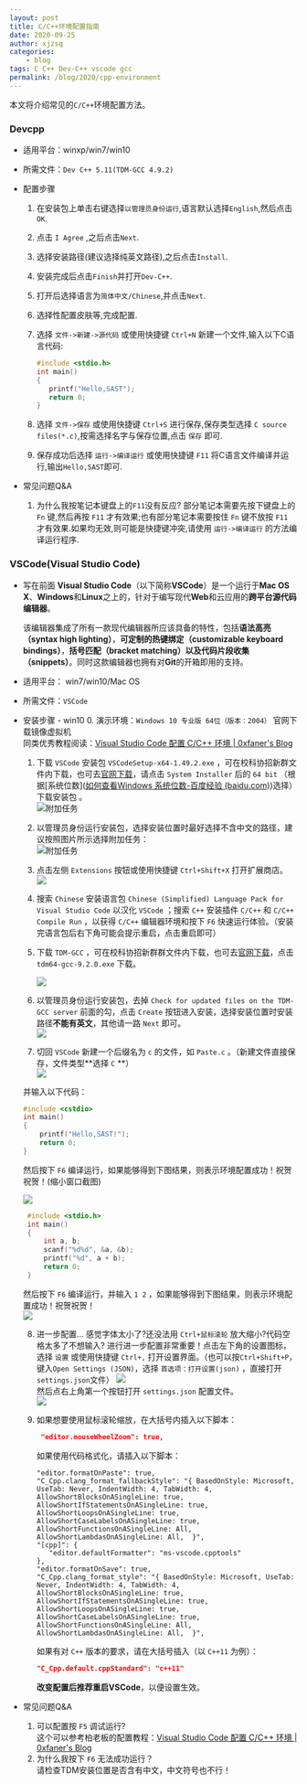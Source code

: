 ```yaml
---
layout: post
title: C/C++环境配置指南
date: 2020-09-25
author: xjzsq
categories:
    - blog
tags: C C++ Dev-C++ vscode gcc 
permalink: /blog/2020/cpp-environment
---
```


本文将介绍常见的`C/C++`环境配置方法。  

<!--more-->

### Devcpp

- 适用平台：winxp/win7/win10
- 所需文件：`Dev C++ 5.11(TDM-GCC 4.9.2)`
- 配置步骤
  
  1. 在安装包上单击右键选择`以管理员身份运行`,语言默认选择`English`,然后点击`OK`.
  
  2. 点击 `I Agree` ,之后点击`Next`.
  
  3. 选择安装路径(建议选择纯英文路径),之后点击`Install`.
  
  4. 安装完成后点击`Finish`并打开`Dev-C++`.
  
  5. 打开后选择语言为`简体中文/Chinese`,并点击`Next`.
  
  6. 选择性配置皮肤等,完成配置.
  
  7. 选择 `文件->新建->源代码` 或使用快捷键 `Ctrl+N` 新建一个文件,输入以下C语言代码:
  
     ``` c
     #include <stdio.h>
     int main()
     {
     	printf("Hello,SAST");
     	return 0;
     } 
     ```
     
   8. 选择 `文件->保存` 或使用快捷键 `Ctrl+S` 进行保存,保存类型选择 `C source files(*.c)`,按需选择名字与保存位置,点击 `保存` 即可.
  
   9. 保存成功后选择 `运行->编译运行` 或使用快捷键 `F11` 将C语言文件编译并运行,输出`Hello,SAST`即可.

- 常见问题Q&A
  
  1. 为什么我按笔记本键盘上的`F11`没有反应?
     部分笔记本需要先按下键盘上的 `Fn` 键,然后再按 `F11` 才有效果;也有部分笔记本需要按住 `Fn` 键不放按 `F11` 才有效果.如果均无效,则可能是快捷键冲突,请使用 `运行->编译运行` 的方法编译运行程序.

### VSCode(Visual Studio Code)
- 写在前面
  **Visual Studio Code**（以下简称**VSCode**）是一个运行于**Mac OS X**、**Windows**和**Linux**之上的，针对于编写现代**Web**和云应用的**跨平台源代码编辑器**。
  
  该编辑器集成了所有一款现代编辑器所应该具备的特性，包括**语法高亮（syntax high lighting）**，**可定制的热键绑定（customizable keyboard bindings）**，**括号匹配（bracket matching）**以及**代码片段收集（snippets）**。同时这款编辑器也拥有对**Git**的开箱即用的支持。
  
  
  
- 适用平台： win7/win10/Mac OS  

- 所需文件：`VSCode`

- 安装步骤 - win10
  0. 演示环境：`Windows 10 专业版 64位（版本：2004）` 官网下载镜像虚拟机  
   同类优秀教程阅读：[Visual Studio Code 配置 C/C++ 环境 | 0xfaner's Blog](https://0xfaner.top/posts/vscode-config/#more)
  
  1. 下载 `VSCode` 安装包  `VSCodeSetup-x64-1.49.2.exe` ，可在校科协招新群文件内下载，也可去[官网下载](https://code.visualstudio.com/#alt-downloads)，请点击 `System Installer` 后的 `64 bit` （根据[系统位数]([如何查看Windows 系统位数-百度经验 (baidu.com)](https://jingyan.baidu.com/article/27fa73265ed13046f8271f19.html))选择）下载安装包 。  
     ![附加任务](/info/assets/img/blog/c-environment/download.png)
     
  2. 以管理员身份运行安装包，选择安装位置时最好选择不含中文的路径，建议按照图片所示选择附加任务：  
     ![附加任务](/info/assets/img/blog/c-environment/附加任务.png)  
     
  3. 点击左侧 `Extensions` 按钮或使用快捷键 `Ctrl+Shift+X` 打开扩展商店。  
     ![](/info/assets/img/blog/c-environment/插件.png)
     
  4. 搜索 `Chinese` 安装语言包 `Chinese (Simplified) Language Pack for Visual Studio Code` 以汉化 `VSCode` ；搜索 `C++` 安装插件 `C/C++` 和 `C/C++ Compile Run` ，以获得 `C/C++` 编辑器环境和按下 `F6` 快速运行体验。（安装完语言包后右下角可能会提示重启，点击重启即可）   
  
  5. 下载 `TDM-GCC` ，可在校科协招新群群文件内下载，也可去[官网下载](https://jmeubank.github.io/tdm-gcc/download/)，点击 `tdm64-gcc-9.2.0.exe` 下载。  
     
     ![](/info/assets/img/blog/c-environment/mingw下载.png) 
     
  6. 以管理员身份运行安装包，去掉 `Check for updated files on the TDM-GCC server` 前面的勾，点击 `Create` 按钮进入安装，选择安装位置时安装路径**不能有英文**，其他请一路 `Next` 即可。  
     ![](/info/assets/img/blog/c-environment/TDM-GCC.png)
  
  7. 切回 `VSCode` 新建一个后缀名为 `c` 的文件，如 `Paste.c` 。（新建文件直接保存，文件类型**选择 `C` **）  
     ![](/info/assets/img/blog/c-environment/newfile.png)  
  
  并输入以下代码：  
  
     ``` c
     #include <cstdio>
     int main()
     {
         printf("Hello,SAST!");
         return 0;
     }
     ```
   然后按下 `F6` 编译运行，如果能够得到下图结果，则表示环境配置成功！祝贺祝贺！(缩小窗口截图)  
  
     ![](/info/assets/img/blog/c-environment/hello,sast.png)  
     ``` c
      #include <stdio.h>
      int main()
      {
          int a, b;
          scanf("%d%d", &a, &b);
          printf("%d", a + b);
          return 0;
      }
     ```
     然后按下 `F6` 编译运行，并输入 `1 2` ，如果能够得到下图结果，则表示环境配置成功！祝贺祝贺！  
     ![](/info/assets/img/blog/c-environment/a+b.png)
  
  8. 进一步配置...
     感觉字体太小了?还没法用 `Ctrl+鼠标滚轮` 放大缩小?代码空格太多了不想输入?  进行进一步配置非常重要！点击左下角的设置图标，选择 `设置` 或使用快捷键 `Ctrl+,` 打开设置界面。（也可以按`Ctrl+Shift+P`，键入`Open Settings (JSON)`，选择 `首选项：打开设置(json)` ，直接打开 `settings.json`文件）
     ![](/info/assets/img/blog/c-environment/opensetting.png)  
     然后点右上角第一个按钮打开 `settings.json` 配置文件。  
     ![](/info/assets/img/blog/c-environment/setting.png)
  
  9. 如果想要使用鼠标滚轮缩放，在大括号内插入以下脚本：  
     ``` json
      "editor.mouseWheelZoom": true,
     ```
     如果使用代码格式化，请插入以下脚本：
     ```text
     "editor.formatOnPaste": true,
     "C_Cpp.clang_format_fallbackStyle": "{ BasedOnStyle: Microsoft, UseTab: Never, IndentWidth: 4, TabWidth: 4, AllowShortBlocksOnASingleLine: true, AllowShortIfStatementsOnASingleLine: true, AllowShortLoopsOnASingleLine: true, AllowShortCaseLabelsOnASingleLine: true, AllowShortFunctionsOnASingleLine: All, AllowShortLambdasOnASingleLine: All,  }",
     "[cpp]": {
     	"editor.defaultFormatter": "ms-vscode.cpptools"
     },
     "editor.formatOnSave": true,
     "C_Cpp.clang_format_style": "{ BasedOnStyle: Microsoft, UseTab: Never, IndentWidth: 4, TabWidth: 4, AllowShortBlocksOnASingleLine: true, AllowShortIfStatementsOnASingleLine: true, AllowShortLoopsOnASingleLine: true, AllowShortCaseLabelsOnASingleLine: true, AllowShortFunctionsOnASingleLine: All, AllowShortLambdasOnASingleLine: All,  }",
     ```
     如果有对 `C++` 版本的要求，请在大括号插入（以 `C++11` 为例）：
  
     ```json
     "C_Cpp.default.cppStandard": "c++11"
     ```
     **改变配置后推荐重启VSCode**，以便设置生效。
- 常见问题Q&A

  1. 可以配置按 `F5` 调试运行?  
     这个可以参考柏老板的配置教程：[Visual Studio Code 配置 C/C++ 环境 | 0xfaner's Blog](https://0xfaner.top/posts/vscode-config/#more)
  2. 为什么我按下 `F6` 无法成功运行？  
     请检查TDM安装位置是否含有中文，中文符号也不行！
